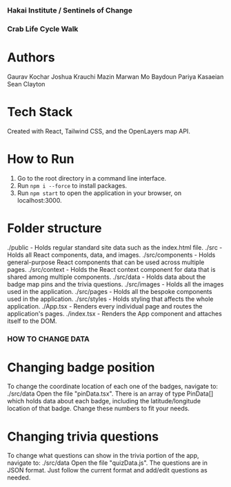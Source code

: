 ### Hakai Institute / Sentinels of Change
### Crab Life Cycle Walk

# Authors
Gaurav Kochar
Joshua Krauchi
Mazin Marwan
Mo Baydoun
Pariya Kasaeian
Sean Clayton

# Tech Stack
Created with React, Tailwind CSS, and the OpenLayers map API.

# How to Run
1. Go to the root directory in a command line interface.
2. Run `npm i --force` to install packages.
3. Run `npm start` to open the application in your browser, on localhost:3000.

# Folder structure
./public          - Holds regular standard site data such as the index.html file.
./src             - Holds all React components, data, and images.
./src/components  - Holds general-purpose React components that can be used across multiple pages.
./src/context     - Holds the React context component for data that is shared among multiple components.
./src/data        - Holds data about the badge map pins and the trivia questions.
./src/images      - Holds all the images used in the application.
./src/pages       - Holds all the bespoke components used in the application.
./src/styles      - Holds styling that affects the whole application.
./App.tsx         - Renders every individual page and routes the application's pages.
./index.tsx       - Renders the App component and attaches itself to the DOM.

### HOW TO CHANGE DATA

# Changing badge position
To change the coordinate location of each one of the badges, navigate to:
./src/data
Open the file "pinData.tsx".
There is an array of type PinData[] which holds data about each badge,
including the latitude/longitude location of that badge.
Change these numbers to fit your needs.

# Changing trivia questions
To change what questions can show in the trivia portion of the app, navigate to:
./src/data
Open the file "quizData.js".
The questions are in JSON format. Just follow the current format and add/edit questions as needed.
